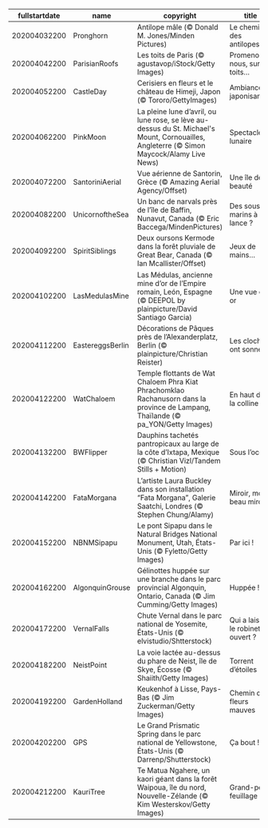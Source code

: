 |fullstartdate|name|copyright|title|image|
|--|--|--|--|--|
202004032200|Pronghorn|Antilope mâle (© Donald M. Jones/Minden Pictures)|Le chemin des antilopes|![](/fr-FR/2020/04/202004032200Pronghorn.jpg)|
202004042200|ParisianRoofs|Les toits de Paris (© agustavop/iStock/Getty Images)|Promenons-nous, sur les toits…|![](/fr-FR/2020/04/202004042200ParisianRoofs.jpg)|
202004052200|CastleDay|Cerisiers en fleurs et le château de Himeji, Japon (© Tororo/GettyImages)|Ambiance japonisante|![](/fr-FR/2020/04/202004052200CastleDay.jpg)|
202004062200|PinkMoon|La pleine lune d’avril, ou lune rose, se lève au-dessus du St. Michael's Mount, Cornouailles, Angleterre (© Simon Maycock/Alamy Live News)|Spectacle lunaire|![](/fr-FR/2020/04/202004062200PinkMoon.jpg)|
202004072200|SantoriniAerial|Vue aérienne de Santorin, Grèce (© Amazing Aerial Agency/Offset)|Une île de beauté|![](/fr-FR/2020/04/202004072200SantoriniAerial.jpg)|
202004082200|UnicornoftheSea|Un banc de narvals près de l’île de Baffin, Nunavut, Canada (© Eric Baccega/MindenPictures)|Des sous-marins à lance ?|![](/fr-FR/2020/04/202004082200UnicornoftheSea.jpg)|
202004092200|SpiritSiblings|Deux oursons Kermode dans la forêt pluviale de Great Bear, Canada (© Ian Mcallister/Offset)|Jeux de mains…|![](/fr-FR/2020/04/202004092200SpiritSiblings.jpg)|
202004102200|LasMedulasMine|Las Médulas, ancienne mine d’or de l’Empire romain, León, Espagne (© DEEPOL by plainpicture/David Santiago Garcia)|Une vue en or|![](/fr-FR/2020/04/202004102200LasMedulasMine.jpg)|
202004112200|EastereggsBerlin|Décorations de Pâques près de l’Alexanderplatz, Berlin (© plainpicture/Christian Reister)|Les cloches ont sonné !|![](/fr-FR/2020/04/202004112200EastereggsBerlin.jpg)|
202004122200|WatChaloem|Temple flottants de Wat Chaloem Phra Kiat Phrachomklao Rachanusorn dans la province de Lampang, Thaïlande (© pa_YON/Getty Images)|En haut de la colline|![](/fr-FR/2020/04/202004122200WatChaloem.jpg)|
202004132200|BWFlipper|Dauphins tachetés pantropicaux au large de la côte d’Ixtapa, Mexique (© Christian Vizl/Tandem Stills + Motion)|Sous l’océan|![](/fr-FR/2020/04/202004132200BWFlipper.jpg)|
202004142200|FataMorgana|L’artiste Laura Buckley dans son installation “Fata Morgana”, Galerie Saatchi, Londres (© Stephen Chung/Alamy)|Miroir, mon beau miroir|![](/fr-FR/2020/04/202004142200FataMorgana.jpg)|
202004152200|NBNMSipapu|Le pont Sipapu dans le Natural Bridges National Monument, Utah, États-Unis (© Fyletto/Getty Images)|Par ici !|![](/fr-FR/2020/04/202004152200NBNMSipapu.jpg)|
202004162200|AlgonquinGrouse|Gélinottes huppée sur une branche dans le parc provincial Algonquin, Ontario, Canada (© Jim Cumming/Getty Images)|Huppée !|![](/fr-FR/2020/04/202004162200AlgonquinGrouse.jpg)|
202004172200|VernalFalls|Chute Vernal dans le parc national de Yosemite, États-Unis (© elvistudio/Shtterstock)|Qui a laissé le robinet ouvert ?|![](/fr-FR/2020/04/202004172200VernalFalls.jpg)|
202004182200|NeistPoint|La voie lactée au-dessus du phare de Neist, île de Skye, Écosse (© Shaiith/Getty Images)|Torrent d’étoiles|![](/fr-FR/2020/04/202004182200NeistPoint.jpg)|
202004192200|GardenHolland|Keukenhof à Lisse, Pays-Bas (© Jim Zuckerman/Getty Images)|Chemin de fleurs mauves|![](/fr-FR/2020/04/202004192200GardenHolland.jpg)|
202004202200|GPS|Le Grand Prismatic Spring dans le parc national de Yellowstone, États-Unis (© Darrenp/Shutterstock)|Ça bout !|![](/fr-FR/2020/04/202004202200GPS.jpg)|
202004212200|KauriTree|Te Matua Ngahere, un kaori géant dans la forêt Waipoua, île du nord, Nouvelle-Zélande (© Kim Westerskov/Getty Images)|Grand-père feuillage|![](/fr-FR/2020/04/202004212200KauriTree.jpg)|
